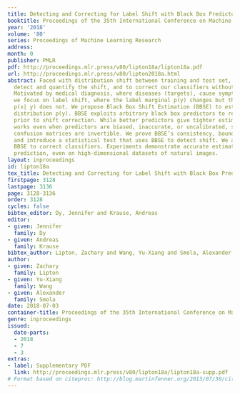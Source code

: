 ```yaml
---
title: Detecting and Correcting for Label Shift with Black Box Predictors
booktitle: Proceedings of the 35th International Conference on Machine Learning
year: '2018'
volume: '80'
series: Proceedings of Machine Learning Research
address: 
month: 0
publisher: PMLR
pdf: http://proceedings.mlr.press/v80/lipton18a/lipton18a.pdf
url: http://proceedings.mlr.press/v80/lipton2018a.html
abstract: Faced with distribution shift between training and test set, we wish to
  detect and quantify the shift, and to correct our classifiers without test set labels.
  Motivated by medical diagnosis, where diseases (targets), cause symptoms (observations),
  we focus on label shift, where the label marginal p(y) changes but the conditional
  p(x| y) does not. We propose Black Box Shift Estimation (BBSE) to estimate the test
  distribution p(y). BBSE exploits arbitrary black box predictors to reduce dimensionality
  prior to shift correction. While better predictors give tighter estimates, BBSE
  works even when predictors are biased, inaccurate, or uncalibrated, so long as their
  confusion matrices are invertible. We prove BBSE’s consistency, bound its error,
  and introduce a statistical test that uses BBSE to detect shift. We also leverage
  BBSE to correct classifiers. Experiments demonstrate accurate estimates and improved
  prediction, even on high-dimensional datasets of natural images.
layout: inproceedings
id: lipton18a
tex_title: Detecting and Correcting for Label Shift with Black Box Predictors
firstpage: 3128
lastpage: 3136
page: 3128-3136
order: 3128
cycles: false
bibtex_editor: Dy, Jennifer and Krause, Andreas
editor:
- given: Jennifer
  family: Dy
- given: Andreas
  family: Krause
bibtex_author: Lipton, Zachary and Wang, Yu-Xiang and Smola, Alexander
author:
- given: Zachary
  family: Lipton
- given: Yu-Xiang
  family: Wang
- given: Alexander
  family: Smola
date: 2018-07-03
container-title: Proceedings of the 35th International Conference on Machine Learning
genre: inproceedings
issued:
  date-parts:
  - 2018
  - 7
  - 3
extras:
- label: Supplementary PDF
  link: http://proceedings.mlr.press/v80/lipton18a/lipton18a-supp.pdf
# Format based on citeproc: http://blog.martinfenner.org/2013/07/30/citeproc-yaml-for-bibliographies/
---
```

